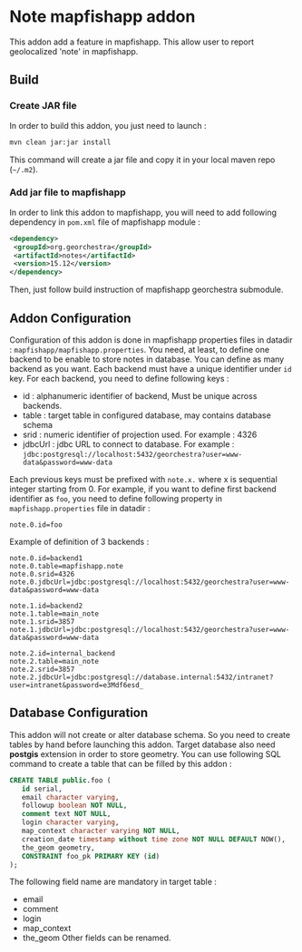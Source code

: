 # Note mapfishapp addon

This addon add a feature in mapfishapp. This allow user to report geolocalized 'note' in mapfishapp.
 
## Build

### Create JAR file
 
 In order to build this addon, you just need to launch :
 
 ```bash
mvn clean jar:jar install 
 ```
 This command will create a jar file and copy it in your local maven repo (`~/.m2`).  

### Add jar file to mapfishapp

 In order to link this addon to mapfishapp, you will need to add following dependency in `pom.xml` file of mapfishapp 
 module :
 
 ```xml
<dependency>
  <groupId>org.georchestra</groupId>
  <artifactId>notes</artifactId>
  <version>15.12</version>
</dependency>
 ```
 Then, just follow build instruction of mapfishapp georchestra submodule. 

## Addon Configuration

 Configuration of this addon is done in mapfishapp properties files in datadir : `mapfishapp/mapfishapp.properties`. You 
 need, at least, to define one backend to be enable to store notes in database. You can define as many backend as you 
 want. Each backend must have a unique identifier under `id` key. For each backend, you need to define following keys :
  
   * id : alphanumeric identifier of backend, Must be unique across backends.
   * table : target table in configured database, may contains database schema
   * srid : numeric identifier of projection used. For example : 4326
   * jdbcUrl : jdbc URL to connect to database. For example :    `jdbc:postgresql://localhost:5432/georchestra?user=www-data&password=www-data`
 

Each previous keys must be prefixed with `note.x.` where x is sequential integer starting from 0. For example, if you 
 want to define first backend identifier as `foo`, you need to define following property in `mapfishapp.properties` file
 in datadir : 
  
 ```properties
note.0.id=foo
 ```
  
  Example of definition
 of 3 backends :
 
 ```properties
note.0.id=backend1
note.0.table=mapfishapp.note
note.0.srid=4326
note.0.jdbcUrl=jdbc:postgresql://localhost:5432/georchestra?user=www-data&password=www-data

note.1.id=backend2
note.1.table=main_note
note.1.srid=3857
note.1.jdbcUrl=jdbc:postgresql://localhost:5432/georchestra?user=www-data&password=www-data

note.2.id=internal_backend
note.2.table=main_note
note.2.srid=3857
note.2.jdbcUrl=jdbc:postgresql://database.internal:5432/intranet?user=intranet&password=e3Mdf6esd_ 
 ```

## Database Configuration

This addon will not create or alter database schema. So you need to create tables by hand before launching this addon. 
Target database also need **postgis** extension in order to store geometry. You can use following SQL command to create a 
table that can be filled by this addon :
 
 ```sql
 CREATE TABLE public.foo (
    id serial, 
    email character varying,
    followup boolean NOT NULL,
    comment text NOT NULL,
    login character varying,
    map_context character varying NOT NULL,
    creation_date timestamp without time zone NOT NULL DEFAULT NOW(),
    the_geom geometry,
    CONSTRAINT foo_pk PRIMARY KEY (id)
 );
 ```
 
 The following field name are mandatory in target table :
   * email
   * comment
   * login
   * map_context
   * the_geom
 Other fields can be renamed.
 
